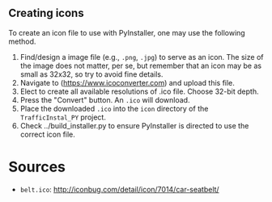 ## Creating icons

To create an icon file to use with PyInstaller, one may use the following method.

1. Find/design a image file (e.g., `.png`, `.jpg`) to serve as an icon. The size of the image does not matter, per se, but remember that an icon may be as small as 32x32, so try to avoid fine details.
2. Navigate to (https://www.icoconverter.com) and upload this file.
3. Elect to create all available resolutions of .ico file. Choose 32-bit depth.
4. Press the "Convert" button. An `.ico` will download. 
5. Place the downloaded `.ico` into the `icon` directory of the `TrafficInstal_PY` project.
6. Check ../build_installer.py to ensure PyInstaller is directed to use the correct icon file.


# Sources
* `belt.ico`: http://iconbug.com/detail/icon/7014/car-seatbelt/